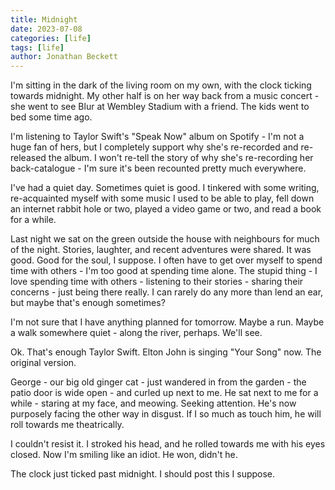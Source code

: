 ```yaml
---
title: Midnight
date: 2023-07-08
categories: [life]
tags: [life]
author: Jonathan Beckett
---
```


I'm sitting in the dark of the living room on my own, with the clock ticking towards midnight. My other half is on her way back from a music concert - she went to see Blur at Wembley Stadium with a friend. The kids went to bed some time ago.

I'm listening to Taylor Swift's "Speak Now" album on Spotify - I'm not a huge fan of hers, but I completely support why she's re-recorded and re-released the album. I won't re-tell the story of why she's re-recording her back-catalogue - I'm sure it's been recounted pretty much everywhere.

I've had a quiet day. Sometimes quiet is good. I tinkered with some writing, re-acquainted myself with some music I used to be able to play, fell down an internet rabbit hole or two, played a video game or two, and read a book for a while.

Last night we sat on the green outside the house with neighbours for much of the night. Stories, laughter, and recent adventures were shared. It was good. Good for the soul, I suppose. I often have to get over myself to spend time with others - I'm too good at spending time alone. The stupid thing - I love spending time with others - listening to their stories - sharing their concerns - just being there really. I can rarely do any more than lend an ear, but maybe that's enough sometimes?

I'm not sure that I have anything planned for tomorrow. Maybe a run. Maybe a walk somewhere quiet - along the river, perhaps. We'll see.

Ok. That's enough Taylor Swift. Elton John is singing "Your Song" now. The original version.

George - our big old ginger cat - just wandered in from the garden - the patio door is wide open - and curled up next to me. He sat next to me for a while - staring at my face, and meowing. Seeking attention. He's now purposely facing the other way in disgust. If I so much as touch him, he will roll towards me theatrically.

I couldn't resist it. I stroked his head, and he rolled towards me with his eyes closed. Now I'm smiling like an idiot. He won, didn't he.

The clock just ticked past midnight. I should post this I suppose.